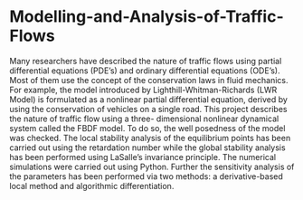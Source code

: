 # Modelling-and-Analysis-of-Traffic-Flows

Many researchers have described the nature of traffic flows using partial differential
equations (PDE’s) and ordinary differential equations (ODE’s). Most of them use
the concept of the conservation laws in fluid mechanics. For example, the model
introduced by Lighthill-Whitman-Richards (LWR Model) is formulated as a nonlinear
partial differential equation, derived by using the conservation of vehicles on a single
road. This project describes the nature of traffic flow using a three-
dimensional nonlinear dynamical system called the FBDF model. To do so,
the well posedness of the model was checked. The local stability analysis of the
equilibrium points has been carried out using the retardation number while the
global stability analysis has been performed using LaSalle’s invariance principle.
The numerical simulations were carried out using Python. Further
the sensitivity analysis of the parameters has been performed via two methods: a derivative-based local
method and algorithmic differentiation.
